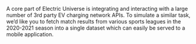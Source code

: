 A core part of Electric Universe is integrating and interacting with a large number of 3rd party EV charging network APIs.
To simulate a similar task, we’d like you to fetch match results from various sports leagues in the 2020-2021 season into
a single dataset which can easily be served to a mobile application.
